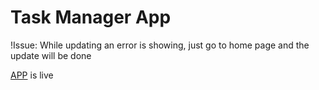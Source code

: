 # Task Manager App

!Issue: While updating an error is showing, just go to home page and the update will be done

[APP](https://task-manager-app-express.herokuapp.com/)  is live